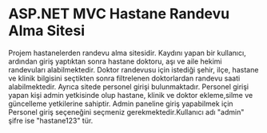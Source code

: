 # ASP.NET MVC Hastane Randevu Alma Sitesi
Projem hastanelerden randevu alma sitesidir. Kaydını yapan bir kullanıcı, ardından 
giriş yaptıktan sonra hastane doktoru, aşı ve aile hekimi randevuları alabilmektedir. 
Doktor randevusu için istediği şehir, ilçe, hastane ve klinik bilgisini seçtikten sonra
filtrelenen doktorlardan randevu saati alabilmektedir. Ayrıca sitede personel girişi 
bulunmaktadır. Personel girişi yapan kişi admin yetkisinde olup hastane, klinik ve 
doktor ekleme,silme ve güncelleme yetkilerine sahiptir.
Admin paneline giriş yapabilmek için Personel giriş seçeneğini seçmeniz gerekmektedir.Kullanıcı adı "admin" şifre ise "hastane123" tür.
